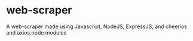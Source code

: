 # web-scraper
A web-scraper made using Javascript, NodeJS, ExpressJS, and  cheerios and axios node modules
